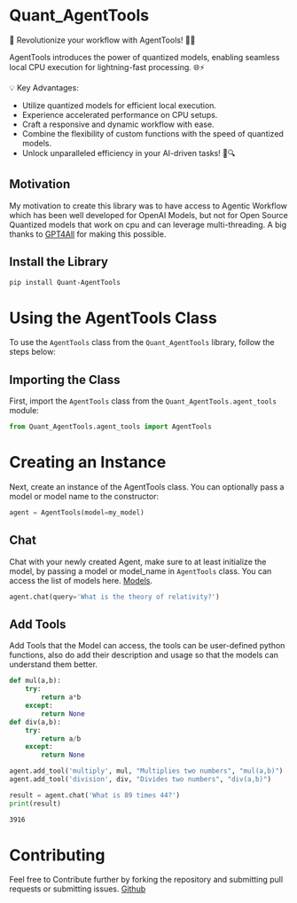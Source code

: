 # Quant_AgentTools
🚀 Revolutionize your workflow with AgentTools! 🤖💼

AgentTools introduces the power of quantized models, enabling seamless local CPU execution for lightning-fast processing. 🌐⚡

💡 Key Advantages:

- Utilize quantized models for efficient local execution.
- Experience accelerated performance on CPU setups.
- Craft a responsive and dynamic workflow with ease.
- Combine the flexibility of custom functions with the speed of quantized models.
- Unlock unparalleled efficiency in your AI-driven tasks! 🚀🔍


## Motivation
My motivation to create this library was to have access to Agentic Workflow which has been well developed for OpenAI Models, but not for Open Source Quantized models that work on cpu and can leverage multi-threading. A big thanks to [GPT4All](https://github.com/nomic-ai/gpt4all) for making this possible.  

## Install the Library

```bash
pip install Quant-AgentTools 
```

# Using the AgentTools Class

To use the `AgentTools` class from the `Quant_AgentTools` library, follow the steps below:

## Importing the Class

First, import the `AgentTools` class from the `Quant_AgentTools.agent_tools` module:

```python
from Quant_AgentTools.agent_tools import AgentTools
```
# Creating an Instance

Next, create an instance of the AgentTools class. You can optionally pass a model or model name to the constructor:

```python
agent = AgentTools(model=my_model)
```

## Chat

Chat with your newly created Agent, make sure to at least initialize the model, by passing a model or model_name in `AgentTools` class. You can access the list of models here. [Models](https://raw.githubusercontent.com/nomic-ai/gpt4all/main/gpt4all-chat/metadata/models2.json).

```python
agent.chat(query='What is the theory of relativity?')
```

## Add Tools

Add Tools that the Model can access, the tools can be user-defined python functions, also do add their description and usage so that the models can understand them better. 

```python
def mul(a,b):
    try:
        return a*b
    except:
        return None
def div(a,b):
    try:
        return a/b
    except:
        return None

agent.add_tool('multiply', mul, "Multiplies two numbers", "mul(a,b)")
agent.add_tool('division', div, "Divides two numbers", "div(a,b)")

result = agent.chat('What is 89 times 44?')
print(result)
```
```bash
3916
```

# Contributing
Feel free to Contribute further by forking the repository and submitting pull requests or submitting issues. [Github](https://github.com/abhiram1809/Quant_AgentTools)